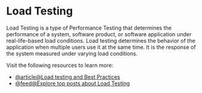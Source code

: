 # Load Testing

Load Testing is a type of Performance Testing that determines the performance of a system, software product, or software application under real-life-based load conditions. Load testing determines the behavior of the application when multiple users use it at the same time. It is the response of the system measured under varying load conditions.

Visit the following resources to learn more:

- [@article@Load testing and Best Practices](https://loadninja.com/load-testing/)
- [@feed@Explore top posts about Load Testing](https://app.daily.dev/tags/load-testing?ref=roadmapsh)
